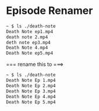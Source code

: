 # Episode Renamer


```bash
~ $ ls ./death-note
Death Note ep1.mp4
death note 2.mp4
deth note ep3.mp4
Death Note 4.mp4
Death Note ep5.mp4
```
=== rename this to ===>
```bash
~ $ ls ./death-note
Death Note Ep 1.mp4
Death Note Ep 2.mp4
Death Note Ep 3.mp4
Death Note Ep 4.mp4
Death Note Ep 5.mp4
```





